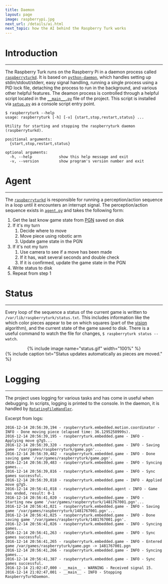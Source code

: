 ```yaml
---
title: Daemon
layout: page
image: raspberrypi.jpg
next_url: /details/ai.html
next_topic: how the AI behind the Raspberry Turk works
---
```


# Introduction
---

The Raspberry Turk runs on the Raspberry Pi in a daemon process called [`raspberryturkd`](https://github.com/joeymeyer/raspberryturk/blob/master/raspberryturk/embedded/raspberryturkd.py). It is based on [`python-daemon`](https://pypi.python.org/pypi/python-daemon), which handles setting up stdin/stdout/stderr, easy signal handling, running a single process using a PID lock file, detaching the process to run in the background, and various other helpful features. The deamon process is controlled through a helpful script located in the [`__main__.py`](https://github.com/joeymeyer/raspberryturk/blob/master/raspberryturk/__main__.py) file of the project. This script is installed via [`setup.py`](https://github.com/joeymeyer/raspberryturk/blob/master/setup.py) as a console script entry point.

```
$ raspberryturk --help
usage: raspberryturk [-h] [-v] {start,stop,restart,status} ...

Utility for starting and stopping the raspberryturk daemon (raspberryturkd).

positional arguments:
  {start,stop,restart,status}

optional arguments:
  -h, --help            show this help message and exit
  -v, --version         show program's version number and exit
```

# Agent
---

The [`raspberryturkd`](https://github.com/joeymeyer/raspberryturk/blob/master/raspberryturk/embedded/raspberryturkd.py) is responsible for running a perception/action sequence in a loop until it encounters an interrupt signal. The perception/action sequence exists in [`agent.py`](https://github.com/joeymeyer/raspberryturk/blob/master/raspberryturk/embedded/agent.py) and takes the following form:

1. Get the last know game state from [PGN](https://en.wikipedia.org/wiki/Portable_Game_Notation) saved on disk 
2. If it's my turn
	1. Decide where to move
	2. Move piece using robotic arm
	3. Update game state in the PGN
3. If it's not my turn
	1. Use camera to see if a move has been made
	2. If it has, wait several seconds and double check
	3. If it is confirmed, update the game state in the PGN
4. Write status to disk
5. Repeat from step 1

# Status
---

Every loop of the sequence a status of the current game is written to `/var/lib/raspberryturk/status.txt`. This includes information like the which color pieces appear to be on which squares (part of the [vision](/details/vision.html) algorithm), and the current state of the game saved to disk. There is a useful command to watch the file for changes, `$ raspberryturk status --watch`.

<center>{% include image name="status.gif" width="100%" %}</center>
{% include caption txt="Status updates automatically as pieces are moved." %}

# Logging
---

The project uses logging for various tasks and has come in useful when debugging. In scripts, logging is printed to the console. In the daemon, it is handled by [`RotatingFileHandler`](https://docs.python.org/2.7/library/logging.handlers.html#logging.handlers.RotatingFileHandler).

Excerpt from logs:
```
2016-12-14 20:56:39,194 - raspberryturk.embedded.motion.coordinator - INFO - Done moving piece (elapsed time: 36.1295258999s).
2016-12-14 20:56:39,195 - raspberryturk.embedded.game - INFO - Applying move g7g5...
2016-12-14 20:56:39,320 - raspberryturk.embedded.game - INFO - Saving game '/var/games/raspberryturk/game.pgn'...
2016-12-14 20:56:39,482 - raspberryturk.embedded.game - INFO - Done saving game '/var/games/raspberryturk/game.pgn'.
2016-12-14 20:56:39,483 - raspberryturk.embedded.game - INFO - Syncing games...
2016-12-14 20:56:39,816 - raspberryturk.embedded.game - INFO - Sync games successful.
2016-12-14 20:56:39,818 - raspberryturk.embedded.game - INFO - Applied move g7g5.
2016-12-14 20:56:41,018 - raspberryturk.embedded.agent - INFO - Game has ended, result: 0-1
2016-12-14 20:56:41,020 - raspberryturk.embedded.game - INFO - Starting new game '/var/games/raspberryturk/1481767001.pgn'...
2016-12-14 20:56:41,021 - raspberryturk.embedded.game - INFO - Saving game '/var/games/raspberryturk/1481767001.pgn'...
2016-12-14 20:56:41,025 - raspberryturk.embedded.game - INFO - Done saving game '/var/games/raspberryturk/1481767001.pgn'.
2016-12-14 20:56:41,026 - raspberryturk.embedded.game - INFO - Syncing games...
2016-12-14 20:56:41,263 - raspberryturk.embedded.game - INFO - Sync games successful.
2016-12-14 20:56:41,265 - raspberryturk.embedded.game - INFO - Entered game /var/games/raspberryturk/game.pgn -> 1481767001.pgn
2016-12-14 20:56:41,266 - raspberryturk.embedded.game - INFO - Syncing games...
2016-12-14 20:56:41,387 - raspberryturk.embedded.game - INFO - Sync games successful.
2016-12-14 21:02:47,000 - __main__ - WARNING - Received signal 15.
2016-12-14 21:02:47,001 - __main__ - INFO - Stopping RaspberryTurkDaemon.
```
